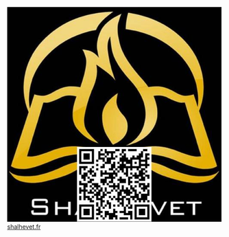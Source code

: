 
<html lang="fr">
<head>
    <meta charset="UTF-8">
    <meta http-equiv="X-UA-Compatible" content="IE=edge">
    <meta name="viewport" content="width=device-width, initial-scale=1.0">
    <link rel="stylesheet" href="erev.css">
</head>
<body>
    <img src="./erev.jpg" alt="qr code">
    <br>
    <a href="https://www.shalhevet.fr/">shalhevet.fr</a>
</body>
</html>
